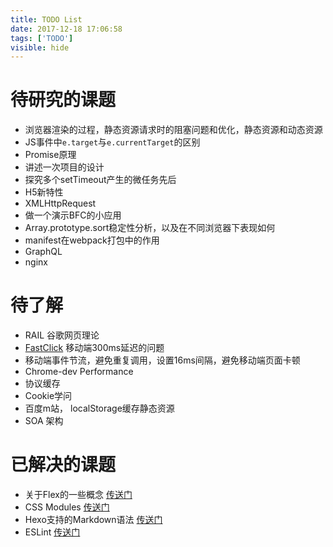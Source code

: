 ```yaml
---
title: TODO List
date: 2017-12-18 17:06:58
tags: ['TODO']
visible: hide
---
```


# 待研究的课题

* 浏览器渲染的过程，静态资源请求时的阻塞问题和优化，静态资源和动态资源
* JS事件中`e.target`与`e.currentTarget`的区别
* Promise原理
* 讲述一次项目的设计
* 探究多个setTimeout产生的微任务先后
* H5新特性
* XMLHttpRequest
* 做一个演示BFC的小应用
* Array.prototype.sort稳定性分析，以及在不同浏览器下表现如何
* manifest在webpack打包中的作用
* GraphQL
* nginx


# 待了解

* RAIL  谷歌网页理论
* [FastClick](https://github.com/ftlabs/fastclick)  移动端300ms延迟的问题
* 移动端事件节流，避免重复调用，设置16ms间隔，避免移动端页面卡顿
* Chrome-dev Performance
* 协议缓存
* Cookie学问
* 百度m站， localStorage缓存静态资源
* SOA 架构


# 已解决的课题
* 关于Flex的一些概念 [传送门](/2017/12/26/伸缩盒——Flex/)
* CSS Modules [传送门](/2017/12/27/CSS-Modules/)
* Hexo支持的Markdown语法 [传送门](/2018/01/28/Markdown语法-Hexo)
* ESLint [传送门](/2018/01/31/eslint——规范你的代码)
